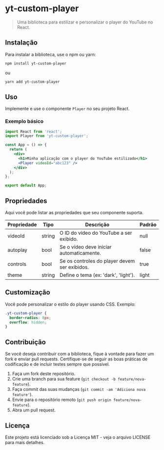 # yt-custom-player

> Uma biblioteca para estilizar e personalizar o player do YouTube no React.

## Instalação

Para instalar a biblioteca, use o npm ou yarn:

```bash
npm install yt-custom-player
```

ou

```bash
yarn add yt-custom-player
```

## Uso

Implemente e use o componente `Player` no seu projeto React.

### Exemplo básico

```jsx
import React from 'react';
import Player from 'yt-custom-player';

const App = () => {
  return (
    <div>
      <h1>Minha aplicação com o player do YouTube estilizado</h1>
      <Player videoId="abc123" />
    </div>
  );
};

export default App;
```


## Propriedades

Aqui você pode listar as propriedades que seu componente suporta.

| Propriedade  | Tipo   | Descrição                                              | Padrão |
|--------------|--------|--------------------------------------------------------|--------|
| videoId      | string | O ID do vídeo do YouTube a ser exibido.               | null   |
| autoplay     | bool   | Se o vídeo deve iniciar automaticamente.              | false  |
| controls     | bool   | Se os controles do player devem ser exibidos.         | true   |
| theme        | string | Define o tema (ex: 'dark', 'light').                  | light  |

## Customização

Você pode personalizar o estilo do player usando CSS. Exemplo:

```css
.yt-custom-player {
  border-radius: 8px;
  overflow: hidden;
}
```

## Contribuição

Se você deseja contribuir com a biblioteca, fique à vontade para fazer um fork e enviar pull requests. Certifique-se de seguir as boas práticas de codificação e de incluir testes sempre que possível.

1. Faça um fork deste repositório.
2. Crie uma branch para sua feature (`git checkout -b feature/nova-feature`).
3. Faça commit das suas mudanças (`git commit -am 'Adiciona nova feature'`).
4. Envie para o repositório remoto (`git push origin feature/nova-feature`).
5. Abra um pull request.

## Licença

Este projeto está licenciado sob a Licença MIT - veja o arquivo LICENSE para mais detalhes.
